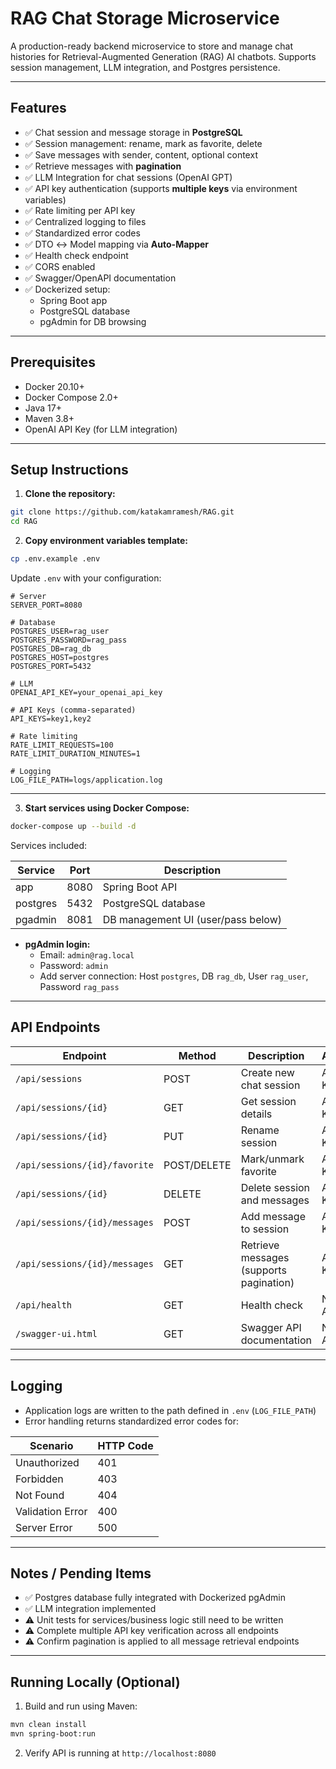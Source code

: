 # RAG Chat Storage Microservice

A production-ready backend microservice to store and manage chat histories for Retrieval-Augmented Generation (RAG) AI chatbots. Supports session management, LLM integration, and Postgres persistence.

---

## Features

- ✅ Chat session and message storage in **PostgreSQL**
- ✅ Session management: rename, mark as favorite, delete
- ✅ Save messages with sender, content, optional context
- ✅ Retrieve messages with **pagination**
- ✅ LLM Integration for chat sessions (OpenAI GPT)
- ✅ API key authentication (supports **multiple keys** via environment variables)
- ✅ Rate limiting per API key
- ✅ Centralized logging to files
- ✅ Standardized error codes
- ✅ DTO ↔ Model mapping via **Auto-Mapper**
- ✅ Health check endpoint
- ✅ CORS enabled
- ✅ Swagger/OpenAPI documentation
- ✅ Dockerized setup:
    - Spring Boot app
    - PostgreSQL database
    - pgAdmin for DB browsing

---

## Prerequisites

- Docker 20.10+
- Docker Compose 2.0+
- Java 17+
- Maven 3.8+
- OpenAI API Key (for LLM integration)

---

## Setup Instructions

1. **Clone the repository:**

```bash
git clone https://github.com/katakamramesh/RAG.git
cd RAG
```

2. **Copy environment variables template:**

```bash
cp .env.example .env
```

Update `.env` with your configuration:

```env
# Server
SERVER_PORT=8080

# Database
POSTGRES_USER=rag_user
POSTGRES_PASSWORD=rag_pass
POSTGRES_DB=rag_db
POSTGRES_HOST=postgres
POSTGRES_PORT=5432

# LLM
OPENAI_API_KEY=your_openai_api_key

# API Keys (comma-separated)
API_KEYS=key1,key2

# Rate limiting
RATE_LIMIT_REQUESTS=100
RATE_LIMIT_DURATION_MINUTES=1

# Logging
LOG_FILE_PATH=logs/application.log
```

---

3. **Start services using Docker Compose:**

```bash
docker-compose up --build -d
```

Services included:

| Service       | Port | Description                         |
|---------------|------|-------------------------------------|
| app           | 8080 | Spring Boot API                     |
| postgres      | 5432 | PostgreSQL database                 |
| pgadmin       | 8081 | DB management UI (user/pass below) |

- **pgAdmin login:**
    - Email: `admin@rag.local`
    - Password: `admin`
    - Add server connection: Host `postgres`, DB `rag_db`, User `rag_user`, Password `rag_pass`

---

## API Endpoints

| Endpoint | Method | Description | Auth |
|----------|--------|-------------|------|
| `/api/sessions` | POST | Create new chat session | API Key |
| `/api/sessions/{id}` | GET | Get session details | API Key |
| `/api/sessions/{id}` | PUT | Rename session | API Key |
| `/api/sessions/{id}/favorite` | POST/DELETE | Mark/unmark favorite | API Key |
| `/api/sessions/{id}` | DELETE | Delete session and messages | API Key |
| `/api/sessions/{id}/messages` | POST | Add message to session | API Key |
| `/api/sessions/{id}/messages` | GET | Retrieve messages (supports pagination) | API Key |
| `/api/health` | GET | Health check | No Auth |
| `/swagger-ui.html` | GET | Swagger API documentation | No Auth |

---

## Logging

- Application logs are written to the path defined in `.env` (`LOG_FILE_PATH`)
- Error handling returns standardized error codes for:

| Scenario | HTTP Code |
|----------|-----------|
| Unauthorized | 401 |
| Forbidden | 403 |
| Not Found | 404 |
| Validation Error | 400 |
| Server Error | 500 |

---

## Notes / Pending Items

- ✅ Postgres database fully integrated with Dockerized pgAdmin
- ✅ LLM integration implemented
- ⚠️ Unit tests for services/business logic still need to be written
- ⚠️ Complete multiple API key verification across all endpoints
- ⚠️ Confirm pagination is applied to all message retrieval endpoints

---

## Running Locally (Optional)

1. Build and run using Maven:

```bash
mvn clean install
mvn spring-boot:run
```

2. Verify API is running at `http://localhost:8080`

